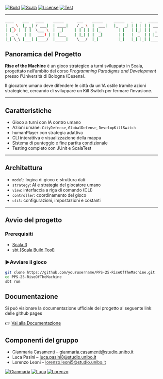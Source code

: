 

[![Build](https://img.shields.io/badge/build-passing-brightgreen)]()
[![Scala](https://img.shields.io/badge/scala-3.3.1-red)]()
[![License](https://img.shields.io/badge/license-MIT-blue)]()
[![Test](https://img.shields.io/badge/tests-100%25-success)]()

---
```bash
____    ___   ____    _____      ___    _____     _____   _   _   _____     __  __      _       ____   _   _   ___   _   _   _____ 
|  _ \  |_ _| / ___|  | ____|    / _ \  |  ___|   |_   _| | | | | | ____|   |  \/  |    / \     / ___| | | | | |_ _| | \ | | | ____|
| |_) |  | |  \___ \  |  _|     | | | | | |_        | |   | |_| | |  _|     | |\/| |   / _ \   | |     | |_| |  | |  |  \| | |  _|  
|  _ <   | |   ___) | | |___    | |_| | |  _|       | |   |  _  | | |___    | |  | |  / ___ \  | |___  |  _  |  | |  | |\  | | |___
|_| \_\ |___| |____/  |_____|    \___/  |_|         |_|   |_| |_| |_____|   |_|  |_| /_/   \_\  \____| |_| |_| |___| |_| \_| |_____|
```

## Panoramica del Progetto

**Rise of the Machine** è un gioco strategico a turni sviluppato in Scala, progettato nell’ambito del corso *Programming Paradigms and Development* presso l'Università di Bologna (Cesena).

Il giocatore umano deve difendere le città da un'IA ostile tramite azioni strategiche, cercando di sviluppare un Kill Switch per fermare l’invasione.

---

## Caratteristiche

- Gioco a turni con IA contro umano
- Azioni umane: `CityDefense`, `GlobalDefense`, `DevelopKillSwitch`
- humanPlayer con strategia adattiva
- CLI interattiva e visualizzazione della mappa
- Sistema di punteggio e fine partita condizionale
- Testing completo con JUnit e ScalaTest

---

## Architettura

- `model`: logica di gioco e struttura dati
- `strategy`: AI e strategia del giocatore umano
- `view`: interfaccia a riga di comando (CLI)
- `controller`: coordinamento del gioco
- `util`: configurazioni, impostazioni e costanti

---

## Avvio del progetto

### Prerequisiti

- [Scala 3](https://www.scala-lang.org/download/)
- [sbt (Scala Build Tool)](https://www.scala-sbt.org/)

### ▶Avviare il gioco

```bash
git clone https://github.com/yourusername/PPS-25-RiseOfTheMachine.git
cd PPS-25-RiseOfTheMachine
sbt run
```

## Documentazione
Si può visionare la documentazione ufficiale del progetto al seguente link delle github pages

👉 [Vai alla Documentazione](https://giammacode.github.io/PPS-25-RiseOfTheMachine/)

## Componenti del gruppo

- Gianmaria Casamenti – [gianmaria.casamenti@studio.unibo.it](mailto:gianmaria.casamenti@studio.unibo.it)
- Luca Pasini – [luca.pasini8@studio.unibo.it](mailto:luca.pasini8@studio.unibo.it)
- Lorenzo Leoni – [lorenzo.leoni5@studio.unibo.it](mailto:lorenzo.leoni5@studio.unibo.it)

[![Gianmaria](https://github.com/GiammaCode.png?size=80)](https://github.com/GiammaCode)
[![Luca](https://github.com/Paso2000.png?size=80)](https://github.com/Paso2000)
[![Lorenzo](https://github.com/LoryBug.png?size=80)](https://github.com/LoryBug)


